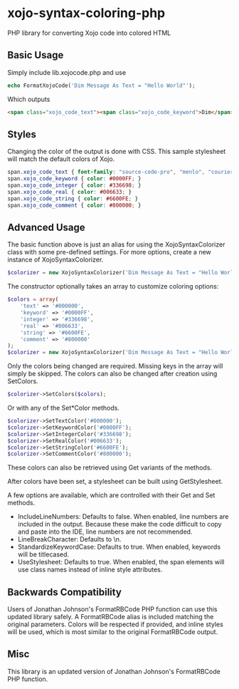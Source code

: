 # xojo-syntax-coloring-php
PHP library for converting Xojo code into colored HTML

## Basic Usage
Simply include lib.xojocode.php and use
```php
echo FormatXojoCode('Dim Message As Text = "Hello World"');
```

Which outputs
```html
<span class="xojo_code_text"><span class="xojo_code_keyword">Dim</span> Message <span class="xojo_code_keyword">As</span> Text = <span class="xojo_code_string">&quot;Hello World&quot;</span></span>
```

## Styles
Changing the color of the output is done with CSS. This sample stylesheet will match the default colors of Xojo.

```css
span.xojo_code_text { font-family: "source-code-pro", "menlo", "courier", monospace; color: #000000; }
span.xojo_code_keyword { color: #0000FF; }
span.xojo_code_integer { color: #336698; }
span.xojo_code_real { color: #006633; }
span.xojo_code_string { color: #6600FE; }
span.xojo_code_comment { color: #800000; }
```

## Advanced Usage
The basic function above is just an alias for using the XojoSyntaxColorizer class with some pre-defined settings. For more options, create a new instance of XojoSyntaxColorizer.

```php
$colorizer = new XojoSyntaxColorizer('Dim Message As Text = "Hello World"');
```

The constructor optionally takes an array to customize coloring options:

```php
$colors = array(
	'text' => '#000000',
	'keyword' => '#0000FF',
	'integer' => '#336698',
	'real' => '#006633',
	'string' => '#6600FE',
	'comment' => '#800000'
);
$colorizer = new XojoSyntaxColorizer('Dim Message As Text = "Hello World"', $colors);
```

Only the colors being changed are required. Missing keys in the array will simply be skipped. The colors can also be changed after creation using SetColors.

```php
$colorizer->SetColors($colors);
```

Or with any of the Set*Color methods.

```php
$colorizer->SetTextColor('#000000');
$colorizer->SetKeywordColor('#0000FF');
$colorizer->SetIntegerColor('#336698');
$colorizer->SetRealColor('#006633');
$colorizer->SetStringColor('#6600FE');
$colorizer->SetCommentColor('#800000');
```

These colors can also be retrieved using Get variants of the methods.

After colors have been set, a stylesheet can be built using GetStylesheet.

A few options are available, which are controlled with their Get and Set methods.

- IncludeLineNumbers: Defaults to false. When enabled, line numbers are included in the output. Because these make the code difficult to copy and paste into the IDE, line numbers are not recommended.
- LineBreakCharacter: Defaults to \n.
- StandardizeKeywordCase: Defaults to true. When enabled, keywords will be titlecased.
- UseStylesheet: Defaults to true. When enabled, the span elements will use class names instead of inline style attributes.

## Backwards Compatibility
Users of Jonathan Johnson's FormatRBCode PHP function can use this updated library safely. A FormatRBCode alias is included matching the original parameters. Colors will be respected if provided, and inline styles will be used, which is most similar to the original FormatRBCode output.

## Misc
This library is an updated version of Jonathan Johnson's FormatRBCode PHP function.
